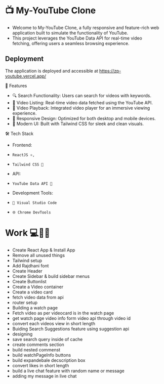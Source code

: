 # 📺 My-YouTube Clone
 - Welcome to My-YouTube Clone, a fully responsive and feature-rich web application built to simulate the functionality of YouTube. 
 - This project leverages the YouTube Data API for real-time video fetching, offering users a seamless browsing experience.

## Deployment
The application is deployed and accessible at https://zp-youtube.vercel.app/

🌟 Features
- 🔍 Search Functionality: Users can search for videos with keywords.
- 📄 Video Listing: Real-time video data fetched using the YouTube API.
- 🎥 Video Playback: Integrated video player for an immersive viewing experience.
- 📱 Responsive Design: Optimized for both desktop and mobile devices.
- 🎨 Modern UI: Built with Tailwind CSS for sleek and clean visuals.

🛠️ Tech Stack
- Frontend:
-     ReactJS ⚛️,
-     Tailwind CSS 🎨

- API:
-     YouTube Data API 📡

- Development Tools:
-     🧰 Visual Studio Code
-     🌐 Chrome DevTools


# Work 💻🧑‍💻

- Create React App & Install App
- Remove all unused things
- Tailwind setup
- Add Rajdhani font
- Create Header
- Create Sidebar & build sidebar menus
- Create Buttonlist
- Create a Video container
- Create a video card
- fetch video data from api
- router setup
- Building a watch page
- Fetch video as per videocard is in the watch page
- get watch page video info form video api through video id 
- convert each videos view in short length
- Buiding Search Suggestions feature using suggestion api
- designing
- save search query inside of cache
- create comments section
- build nested commenst
- build watchPageInfo buttons
- build expandebale decscription box
- convert likes in short length
- build a live chat feature with random name or message
- adding my message in live chat
